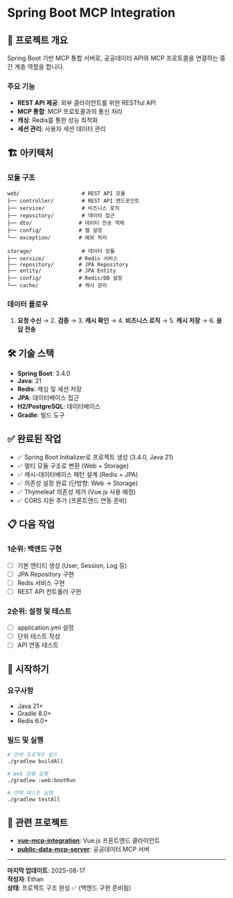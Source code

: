 # Spring Boot MCP Integration

## 🎯 프로젝트 개요

Spring Boot 기반 MCP 통합 서버로, 공공데이터 API와 MCP 프로토콜을 연결하는 중간 계층 역할을 합니다.

### 주요 기능
- **REST API 제공**: 외부 클라이언트를 위한 RESTful API
- **MCP 통합**: MCP 프로토콜과의 통신 처리
- **캐싱**: Redis를 통한 성능 최적화
- **세션 관리**: 사용자 세션 데이터 관리

## 🏗️ 아키텍처

### 모듈 구조
```
web/                    # REST API 모듈
├── controller/         # REST API 엔드포인트
├── service/            # 비즈니스 로직
├── repository/         # 데이터 접근
├── dto/               # 데이터 전송 객체
├── config/            # 웹 설정
└── exception/         # 예외 처리

storage/                # 데이터 모듈
├── service/           # Redis 서비스
├── repository/        # JPA Repository
├── entity/            # JPA Entity
├── config/            # Redis/DB 설정
└── cache/             # 캐시 관리
```

### 데이터 플로우
1. **요청 수신** → 2. **검증** → 3. **캐시 확인** → 4. **비즈니스 로직** → 5. **캐시 저장** → 6. **응답 전송**

## 🛠️ 기술 스택

- **Spring Boot**: 3.4.0
- **Java**: 21
- **Redis**: 캐싱 및 세션 저장
- **JPA**: 데이터베이스 접근
- **H2/PostgreSQL**: 데이터베이스
- **Gradle**: 빌드 도구

## ✅ 완료된 작업

- ✅ Spring Boot Initializer로 프로젝트 생성 (3.4.0, Java 21)
- ✅ 멀티 모듈 구조로 변환 (Web + Storage)
- ✅ 캐시-데이터베이스 패턴 설계 (Redis + JPA)
- ✅ 의존성 설정 완료 (단방향: Web → Storage)
- ✅ Thymeleaf 의존성 제거 (Vue.js 사용 예정)
- ✅ CORS 지원 추가 (프론트엔드 연동 준비)

## 📋 다음 작업

### 1순위: 백엔드 구현
- [ ] 기본 엔티티 생성 (User, Session, Log 등)
- [ ] JPA Repository 구현
- [ ] Redis 서비스 구현
- [ ] REST API 컨트롤러 구현

### 2순위: 설정 및 테스트
- [ ] application.yml 설정
- [ ] 단위 테스트 작성
- [ ] API 연동 테스트

## 🚀 시작하기

### 요구사항
- Java 21+
- Gradle 8.0+
- Redis 6.0+

### 빌드 및 실행
```bash
# 전체 프로젝트 빌드
./gradlew buildAll

# Web 모듈 실행
./gradlew :web:bootRun

# 전체 테스트 실행
./gradlew testAll
```

## 🔗 관련 프로젝트

- **[vue-mcp-integration](../vue-mcp-integration/)**: Vue.js 프론트엔드 클라이언트
- **[public-data-mcp-server](../public-data-mcp-server/)**: 공공데이터 MCP 서버

---

**마지막 업데이트**: 2025-08-17  
**작성자**: Ethan  
**상태**: 프로젝트 구조 완성 ✅ (백엔드 구현 준비됨)

